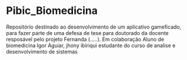 # Pibic_Biomedicina
Repositório destinado ao desenvolvimento de um aplicativo gameficado, para fazer parte de uma defesa de tese para doutorado da docente resposável pelo projeto Fernanda (.....). Em colaboração Aluno de biomedicina Igor Aguiar, jhony ibiriqui estudante do curso de analise e desenvolvimento de sistemas
